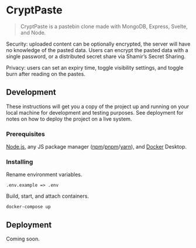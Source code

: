 # CryptPaste
> CryptPaste is a pastebin clone made with MongoDB, Express, Svelte, and Node.

Security: uploaded content can be optionally encrypted, the server will have no knowledge of the pasted data. Users can encrypt the pasted data with a single password, or a distributed secret share via Shamir’s Secret Sharing.

Privacy: users can set an expiry time, toggle visibility settings, and toggle burn after reading on the pastes.

## Development
These instructions will get you a copy of the project up and running on your local machine for development and testing purposes. See deployment for notes on how to deploy the project on a live system.

### Prerequisites
[Node.js](https://nodejs.org/en/), any JS package manager ([npm](https://www.npmjs.com/)/[pnpm](https://pnpm.io/)/[yarn](https://yarnpkg.com/)), and [Docker](https://docs.docker.com/get-docker/) Desktop.

### Installing
Rename environment variables.
```
.env.example => .env
```
Build, start, and attach containers.
```
docker-compose up
```
## Deployment
Coming soon.

